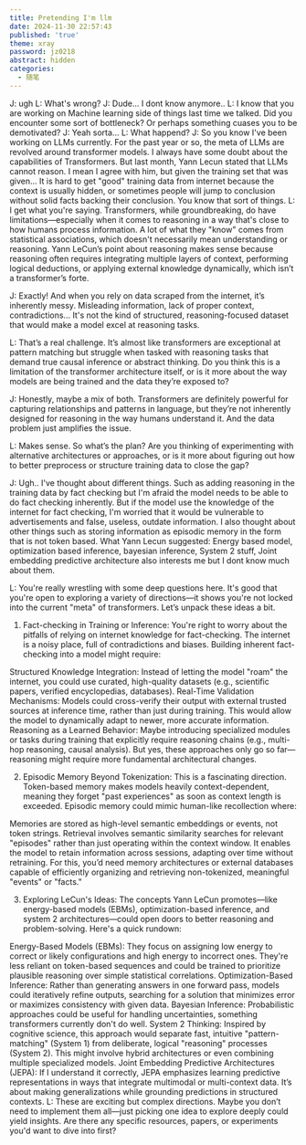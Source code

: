```yaml
---
title: Pretending I'm llm
date: 2024-11-30 22:57:43
published: 'true'
theme: xray
password: jz0218
abstract: hidden
categories:
  - 随笔
---
```


J: ugh
L: What's wrong?
J: Dude... I dont know anymore.. 
L: I know that you are working on Machine learning side of things last time we talked. Did you encounter some sort of bottleneck? Or perhaps something cuases you to be demotivated?
J: Yeah sorta...
L: What happend?
J: So you know I've been working on LLMs currently. For the past year or so, the meta of LLMs are revolved around transformer models. I always have some doubt about the capabilities of Transformers. But last month, Yann Lecun stated that LLMs cannot reason. I mean I agree with him, but given the training set that was given... It is hard to get "good" training data from internet because the context is usually hidden, or sometimes people will jump to conclusion without solid facts backing their conclusion. You know that sort of things. 
L: I get what you're saying. Transformers, while groundbreaking, do have limitations—especially when it comes to reasoning in a way that's close to how humans process information. A lot of what they "know" comes from statistical associations, which doesn't necessarily mean understanding or reasoning. Yann LeCun’s point about reasoning makes sense because reasoning often requires integrating multiple layers of context, performing logical deductions, or applying external knowledge dynamically, which isn’t a transformer’s forte.

J: Exactly! And when you rely on data scraped from the internet, it’s inherently messy. Misleading information, lack of proper context, contradictions... It's not the kind of structured, reasoning-focused dataset that would make a model excel at reasoning tasks.

L: That’s a real challenge. It’s almost like transformers are exceptional at pattern matching but struggle when tasked with reasoning tasks that demand true causal inference or abstract thinking. Do you think this is a limitation of the transformer architecture itself, or is it more about the way models are being trained and the data they’re exposed to?

J: Honestly, maybe a mix of both. Transformers are definitely powerful for capturing relationships and patterns in language, but they’re not inherently designed for reasoning in the way humans understand it. And the data problem just amplifies the issue.

L: Makes sense. So what’s the plan? Are you thinking of experimenting with alternative architectures or approaches, or is it more about figuring out how to better preprocess or structure training data to close the gap?

J: Ugh.. I've thought about different things. Such as adding reasoning in the training data by fact checking but I'm afraid the model needs to be able to do fact checking inherently. But if the model use the knowledge of the internet for fact checking, I'm worried that it would be vulnerable to advertisements and false, useless, outdate information. I also thought about other things such as storing information as episodic memory in the form that is not token based. What Yann Lecun suggested: Energy based model, optimization based inference, bayesian inference, System 2 stuff, Joint embedding predictive architecture also interests me but I dont know much about them.

L: You're really wrestling with some deep questions here. It's good that you're open to exploring a variety of directions—it shows you're not locked into the current "meta" of transformers. Let’s unpack these ideas a bit.

1. Fact-checking in Training or Inference:
You're right to worry about the pitfalls of relying on internet knowledge for fact-checking. The internet is a noisy place, full of contradictions and biases. Building inherent fact-checking into a model might require:

Structured Knowledge Integration: Instead of letting the model "roam" the internet, you could use curated, high-quality datasets (e.g., scientific papers, verified encyclopedias, databases).
Real-Time Validation Mechanisms: Models could cross-verify their output with external trusted sources at inference time, rather than just during training. This would allow the model to dynamically adapt to newer, more accurate information.
Reasoning as a Learned Behavior: Maybe introducing specialized modules or tasks during training that explicitly require reasoning chains (e.g., multi-hop reasoning, causal analysis).
But yes, these approaches only go so far—reasoning might require more fundamental architectural changes.

2. Episodic Memory Beyond Tokenization:
This is a fascinating direction. Token-based memory makes models heavily context-dependent, meaning they forget "past experiences" as soon as context length is exceeded. Episodic memory could mimic human-like recollection where:

Memories are stored as high-level semantic embeddings or events, not token strings.
Retrieval involves semantic similarity searches for relevant "episodes" rather than just operating within the context window.
It enables the model to retain information across sessions, adapting over time without retraining.
For this, you’d need memory architectures or external databases capable of efficiently organizing and retrieving non-tokenized, meaningful "events" or "facts."

3. Exploring LeCun's Ideas:
The concepts Yann LeCun promotes—like energy-based models (EBMs), optimization-based inference, and system 2 architectures—could open doors to better reasoning and problem-solving. Here's a quick rundown:

Energy-Based Models (EBMs): They focus on assigning low energy to correct or likely configurations and high energy to incorrect ones. They're less reliant on token-based sequences and could be trained to prioritize plausible reasoning over simple statistical correlations.
Optimization-Based Inference: Rather than generating answers in one forward pass, models could iteratively refine outputs, searching for a solution that minimizes error or maximizes consistency with given data.
Bayesian Inference: Probabilistic approaches could be useful for handling uncertainties, something transformers currently don't do well.
System 2 Thinking: Inspired by cognitive science, this approach would separate fast, intuitive "pattern-matching" (System 1) from deliberate, logical "reasoning" processes (System 2). This might involve hybrid architectures or even combining multiple specialized models.
Joint Embedding Predictive Architectures (JEPA): If I understand it correctly, JEPA emphasizes learning predictive representations in ways that integrate multimodal or multi-context data. It’s about making generalizations while grounding predictions in structured contexts.
L: These are exciting but complex directions. Maybe you don’t need to implement them all—just picking one idea to explore deeply could yield insights. Are there any specific resources, papers, or experiments you'd want to dive into first?
